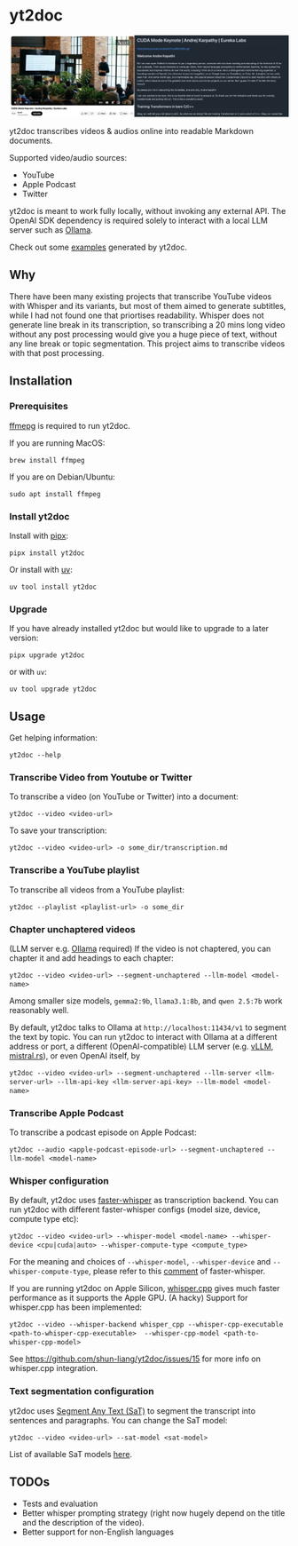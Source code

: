 # yt2doc

![Header Image](header-image.png)

yt2doc transcribes videos & audios online into readable Markdown documents.

Supported video/audio sources:
* YouTube
* Apple Podcast
* Twitter

yt2doc is meant to work fully locally, without invoking any external API. The OpenAI SDK dependency is required solely to interact with a local LLM server such as [Ollama](https://github.com/ollama/ollama).

Check out some [examples](./examples/) generated by yt2doc.

## Why

There have been many existing projects that transcribe YouTube videos with Whisper and its variants, but most of them aimed to generate subtitles, while I had not found one that priortises readability. Whisper does not generate line break in its transcription, so transcribing a 20 mins long video without any post processing would give you a huge piece of text, without any line break or topic segmentation. This project aims to transcribe videos with that post processing. 

## Installation

### Prerequisites

[ffmepg](https://www.ffmpeg.org/) is required to run yt2doc.

If you are running MacOS:

```
brew install ffmpeg
```

If you are on Debian/Ubuntu:
```
sudo apt install ffmpeg
```

### Install yt2doc

Install with [pipx](https://github.com/pypa/pipx):

```
pipx install yt2doc
```

Or install with [uv](https://github.com/astral-sh/uv):
```
uv tool install yt2doc
```

### Upgrade

If you have already installed yt2doc but would like to upgrade to a later version:

```
pipx upgrade yt2doc
```

or with `uv`:

```
uv tool upgrade yt2doc
```

## Usage

Get helping information:

```
yt2doc --help
```

### Transcribe Video from Youtube or Twitter

To transcribe a video (on YouTube or Twitter) into a document:

```
yt2doc --video <video-url>
```

To save your transcription:

```
yt2doc --video <video-url> -o some_dir/transcription.md
```

### Transcribe a YouTube playlist

To transcribe all videos from a YouTube playlist:

```
yt2doc --playlist <playlist-url> -o some_dir
```

### Chapter unchaptered videos

(LLM server e.g. [Ollama](https://github.com/ollama/ollama) required) If the video is not chaptered, you can chapter it and add headings to each chapter:

```
yt2doc --video <video-url> --segment-unchaptered --llm-model <model-name>
```

Among smaller size models, `gemma2:9b`, `llama3.1:8b`, and `qwen 2.5:7b` work reasonably well.

By default, yt2doc talks to Ollama at `http://localhost:11434/v1` to segment the text by topic. You can run yt2doc to interact with Ollama at a different address or port, a different (OpenAI-compatible) LLM server (e.g. [vLLM](https://github.com/vllm-project/vllm), [mistral.rs](https://github.com/EricLBuehler/mistral.rs)), or even OpenAI itself, by

```
yt2doc --video <video-url> --segment-unchaptered --llm-server <llm-server-url> --llm-api-key <llm-server-api-key> --llm-model <model-name>
```

### Transcribe Apple Podcast

To transcribe a podcast episode on Apple Podcast:

```
yt2doc --audio <apple-podcast-episode-url> --segment-unchaptered --llm-model <model-name>
```

### Whisper configuration

By default, yt2doc uses [faster-whisper](https://github.com/SYSTRAN/faster-whisper) as transcription backend. You can run yt2doc with different faster-whisper configs (model size, device, compute type etc):

```
yt2doc --video <video-url> --whisper-model <model-name> --whisper-device <cpu|cuda|auto> --whisper-compute-type <compute_type>
```

For the meaning and choices of `--whisper-model`, `--whisper-device` and `--whisper-compute-type`, please refer to this [comment](https://github.com/SYSTRAN/faster-whisper/blob/v1.0.3/faster_whisper/transcribe.py#L101-L127) of faster-whisper.


If you are running yt2doc on Apple Silicon, [whisper.cpp](https://github.com/ggerganov/whisper.cpp) gives much faster performance as it supports the Apple GPU. (A hacky) Support for whisper.cpp has been implemented:

```
yt2doc --video --whisper-backend whisper_cpp --whisper-cpp-executable <path-to-whisper-cpp-executable>  --whisper-cpp-model <path-to-whisper-cpp-model>
```

See https://github.com/shun-liang/yt2doc/issues/15 for more info on whisper.cpp integration.


### Text segmentation configuration

yt2doc uses [Segment Any Text (SaT)](https://github.com/segment-any-text/wtpsplit) to segment the transcript into sentences and paragraphs. You can change the SaT model:
```
yt2doc --video <video-url> --sat-model <sat-model>
```

List of available SaT models [here](https://github.com/segment-any-text/wtpsplit?tab=readme-ov-file#available-models).

## TODOs
* Tests and evaluation
* Better whisper prompting strategy (right now hugely depend on the title and the description of the video).
* Better support for non-English languages
